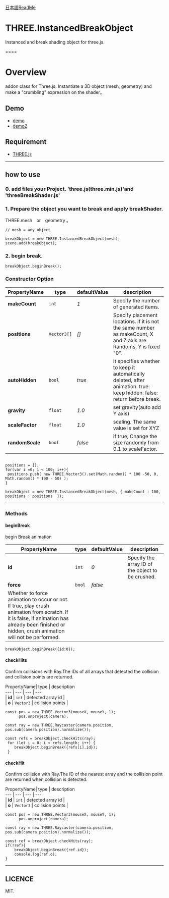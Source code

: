 [日本語ReadMe](https://github.com/adrs2002/threeInstancedBreakObject/blob/master/README-JP.md)

# THREE.InstancedBreakObject
Instanced and break shading object for three.js.

====

# Overview
addon class for Three.js.
Instantiate a 3D object (mesh, geometry) and make a "crumbling" expression on the shader。 

## Demo

* [demo](http://adrs2002.com/sandbox/breakshader/index.html)
* [demo2](http://adrs2002.com/sandbox/breakshader/instansingtest.html)

## Requirement
* [THREE.js](https://github.com/mrdoob/three.js/)

--------

## how to use

### 0. add files your Project. 'three.js(three.min.js)'and 'threeBreakShader.js'

### 1. Prepare the object you want to break and apply breakShader.
   THREE.mesh　or　geometry 。

```
// mesh = any object

breakObject = new THREE.InstancedBreakObject(mesh);
scene.add(breakObject);
```   

### 2. begin break.

```
breakObject.beginBreak(); 
```

### Constructor Option 

 PropertyName | type  | defaultValue |  description    
  --- | --- | --- |  ---  
| **makeCount** | `int` | *1* | Specify the number of generated items. |  
| **positions** | `Vector3[]` | *[]* | Specify placement locations. if it is not the same number as makeCount, X and Z axis are Randoms, Y is fixed "0". |  
| **autoHidden** | `bool` | *true* | It specifies whether to keep it automatically deleted, after animation. true: keep hidden. false: return before break. |  
| **gravity** | `float` |  *1.0* | set gravity(auto add Y axis) |  
| **scaleFactor** | `float` |  *1.0* | scaling. The same value is set for  XYZ |  
| **randomScale** | `bool` |  *false* | if true, Change the size randomly from 0.1 to scaleFactor. |  

```

positions = [];
for(var i =0; i < 100; i++){
 positions.push( new THREE.Vector3().set(Math.random() * 100 -50, 0, Math.random() * 100 - 50) );
}

breakObject = new THREE.InstancedBreakObject(mesh, { makeCount : 100, positions : positions  });

```
------------- 

### Methods

#### beginBreak

begin Break animation

 PropertyName| type | defaultValue |  description  
  --- | --- | --- |  ---  
| **id** | `int` | *0* | Specify the array ID of the object to be crushed. |  
| **force** | `bool` | *false* | 
Whether to force animation to occur or not. If true, play crush animation from scratch. If it is false, if animation has already been finished or hidden, crush animation will not be performed. |  

```
breakObject.beginBreak({id:0});
```

#### checkHits

Confirm collisions with Ray.The IDs of all arrays that detected the collision and collision points are returned.

 PropertyName| type | description  
  --- | --- | --- |  ---  
| **id** | `int` | detected array id |  
| **o** | `Vector3` | collision points |  

```
const pos = new THREE.Vector3(mouseX, mouseY, 1);
      pos.unproject(camera);

const ray = new THREE.Raycaster(camera.position, pos.sub(camera.position).normalize());

const refs = breakObject.checkHits(ray);
 for (let i = 0; i < refs.length; i++) {
    breakObject.beginBreak({refs[i].id});
 }
```

#### checkHit

Confirm collision with Ray.The ID of the nearest array and the collision point are returned when collision is detected.

 PropertyName| type | description  
  --- | --- | --- |  ---  
| **id** | `int` | detected array id |  
| **o** | `Vector3` | collision points |  

```
const pos = new THREE.Vector3(mouseX, mouseY, 1);
      pos.unproject(camera);

const ray = new THREE.Raycaster(camera.position, pos.sub(camera.position).normalize());

const ref = breakObject.checkHits(ray);
if(!ref){
    breakObject.beginBreak({ref.id});
    console.log(ref.o);
}
```


---------------------------------


## LICENCE
 MIT.